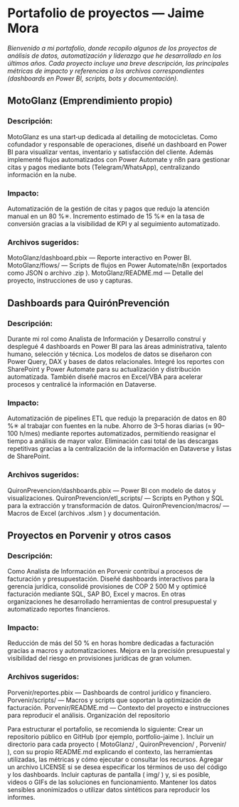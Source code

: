 # **Portafolio de proyectos — Jaime Mora**

_Bienvenido a mi portafolio, donde recopilo algunos de los proyectos de análisis de datos,
automatización y liderazgo que he desarrollado en los últimos años. Cada proyecto incluye una breve
descripción, las principales métricas de impacto y referencias a los archivos correspondientes
(dashboards en Power BI, scripts, bots y documentación)._

## MotoGlanz (Emprendimiento propio)

### Descripción: 
MotoGlanz es una start‑up dedicada al detailing de motocicletas. Como cofundador y
responsable de operaciones, diseñé un dashboard en Power BI para visualizar ventas, inventario y
satisfacción del cliente. Además implementé flujos automatizados con Power Automate y n8n para
gestionar citas y pagos mediante bots (Telegram/WhatsApp), centralizando información en la nube.

### Impacto:
Automatización de la gestión de citas y pagos que redujo la atención manual en un 80 %✳.
Incremento estimado de 15 %✳ en la tasa de conversión gracias a la visibilidad de KPI y al
seguimiento automatizado.

### Archivos sugeridos:
MotoGlanz/dashboard.pbix — Reporte interactivo en Power BI.
MotoGlanz/flows/ — Scripts de flujos en Power Automate/n8n (exportados como JSON o
archivo .zip ).
MotoGlanz/README.md — Detalle del proyecto, instrucciones de uso y capturas.

## Dashboards para QuirónPrevención

### Descripción: 

Durante mi rol como Analista de Información y Desarrollo construí y desplegué 4
dashboards en Power BI para las áreas administrativa, talento humano, selección y técnica. Los
modelos de datos se diseñaron con Power Query, DAX y bases de datos relacionales. Integré los
reportes con SharePoint y Power Automate para su actualización y distribución automatizada.
También diseñé macros en Excel/VBA para acelerar procesos y centralicé la información en Dataverse.

### Impacto:

Automatización de pipelines ETL que redujo la preparación de datos en 80 %✳ al trabajar con
fuentes en la nube.
Ahorro de 3–5 horas diarias (≈ 90–100 h/mes) mediante reportes automatizados, permitiendo
reasignar el tiempo a análisis de mayor valor.
Eliminación casi total de las descargas repetitivas gracias a la centralización de la información en
Dataverse y listas de SharePoint.

### Archivos sugeridos:
QuironPrevencion/dashboards.pbix — Power BI con modelo de datos y visualizaciones.
QuironPrevencion/etl_scripts/ — Scripts en Python y SQL para la extracción y
transformación de datos.
QuironPrevencion/macros/ — Macros de Excel (archivos .xlsm ) y documentación.

## Proyectos en Porvenir y otros casos

### Descripción: 

Como Analista de Información en Porvenir contribuí a procesos de facturación y
presupuestación. Diseñé dashboards interactivos para la gerencia jurídica, consolidé provisiones de
COP 2 500 M y optimicé facturación mediante SQL, SAP BO, Excel y macros. En otras organizaciones he
desarrollado herramientas de control presupuestal y automatizado reportes financieros.

### Impacto:

Reducción de más del 50 % en horas hombre dedicadas a facturación gracias a macros y
automatizaciones.
Mejora en la precisión presupuestal y visibilidad del riesgo en provisiones jurídicas de gran
volumen.

### Archivos sugeridos:

Porvenir/reportes.pbix — Dashboards de control jurídico y financiero.
Porvenir/scripts/ — Macros y scripts que soportan la optimización de facturación.
Porvenir/README.md — Contexto del proyecto e instrucciones para reproducir el análisis.
Organización del repositorio

Para estructurar el portafolio, se recomienda lo siguiente:
Crear un repositorio público en GitHub (por ejemplo, portfolio-jaime ).
Incluir un directorio para cada proyecto ( MotoGlanz/ , QuironPrevencion/ , Porvenir/ ),
con su propio README.md explicando el contexto, las herramientas utilizadas, las métricas y
cómo ejecutar o consultar los recursos.
Agregar un archivo LICENSE si se desea especificar los términos de uso del código y los
dashboards.
Incluir capturas de pantalla ( img/ ) y, si es posible, videos o GIFs de las soluciones en
funcionamiento.
Mantener los datos sensibles anonimizados o utilizar datos sintéticos para reproducir los
informes.
